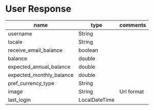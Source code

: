 # User Response

| name                     | type          | comments   |
| ------------------------ | ------------- | ---------- |
| username                 | String        |            |
| locale                   | String        |            |
| receive_email_balance    | boolean       |            |
| balance                  | double        |            |
| expected_annual_balance  | double        |            |
| expected_monthly_balance | double        |            |
| pref_currency_type       | String        |            |
| image                    | String        | Url format |
| last_login               | LocalDateTime |            |
